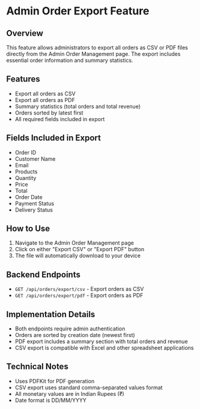 # Admin Order Export Feature

## Overview
This feature allows administrators to export all orders as CSV or PDF files directly from the Admin Order Management page. The export includes essential order information and summary statistics.

## Features
- Export all orders as CSV
- Export all orders as PDF
- Summary statistics (total orders and total revenue)
- Orders sorted by latest first
- All required fields included in export

## Fields Included in Export
- Order ID
- Customer Name
- Email
- Products
- Quantity
- Price
- Total
- Order Date
- Payment Status
- Delivery Status

## How to Use
1. Navigate to the Admin Order Management page
2. Click on either "Export CSV" or "Export PDF" button
3. The file will automatically download to your device

## Backend Endpoints
- `GET /api/orders/export/csv` - Export orders as CSV
- `GET /api/orders/export/pdf` - Export orders as PDF

## Implementation Details
- Both endpoints require admin authentication
- Orders are sorted by creation date (newest first)
- PDF export includes a summary section with total orders and revenue
- CSV export is compatible with Excel and other spreadsheet applications

## Technical Notes
- Uses PDFKit for PDF generation
- CSV export uses standard comma-separated values format
- All monetary values are in Indian Rupees (₹)
- Date format is DD/MM/YYYY